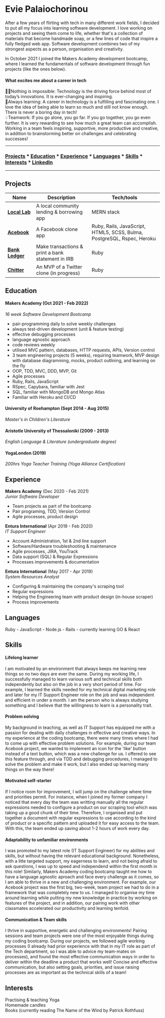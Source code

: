 # Evie Palaiochorinou

After a few years of flirting with tech in many different work fields, I decided to put all my focus into learning software development. I love working on projects and seeing them come to life, whether that's a collection of materials that become handmade soap, or a few lines of code that inspire a fully fledged web app. Software development combines two of my strongest aspects as a person, organisation and creativity.

In October 2021 I joined the Makers Academy development bootcamp, where I learned the fundamentals of software development through fun projects (like the ones below).

#### What excites me about a career in tech
👩‍💻Nothing is impossible: Technology is the driving force behind most of today’s innovations. It is ever-changing and inspiring.  
🧠Always learning: A career in technology is a fulfilling and fascinating one. I love the idea of being able to learn so much and still not know enough. There is never a boring day in tech!  
💡Teamwork: If you go alone, you go far. If you go together, you go even further. It is very rewarding to see how much a great team can accomplish. Working in a team feels inspiring, supportive, more productive and creative, in addition to brainstorming better on challenges and celebrating successes!

---
### [Projects](#projects) * [Education](#education) * [Experience](#experience) * [Languages](#languages) * [Skills](#skills) * [Interests](#interests) * [LinkedIn](https://www.linkedin.com/in/evie-palaiochorinou/)
---

## Projects

| Name                         | Description       | Tech/tools        |
| ---------------------------- | ----------------- | ----------------- |
| **[Local Lab](https://github.com/msc49/llab)**            | A local community lending & borrowing app | MERN stack |
| **[Acebook](https://github.com/EviePalaiochorinou/acebook-on-the-rails)** | A Facebook clone app | Ruby, Rails, JavaScript, HTML5, SCSS, Bulma, PostgreSQL, Rspec, Heroku |
| **[Bank Ledger](https://github.com/EviePalaiochorinou/bank-ledger)** | Make transactions & print a bank statement in IRB | Ruby |
| **[Chitter](https://github.com/EviePalaiochorinou/chitter-challenge)** | An MVP of a Twitter clone (in progress) | Ruby |

## Education

#### Makers Academy (Oct 2021 - Feb 2022)
_16 week Software Development Bootcamp_

- pair-programming daily to solve weekly challenges
- always test-driven development (unit & feature testing)
- effective debugging processes
- language agnostic approach
- code reviews weekly
- utilised MVC pattern, databases, HTTP requests, APIs, Version control
- 3 team engineering projects (5 weeks), requiring teamwork, MVP design with database diagramming, mocks, product outlining, and learning on the fly
- OOP, TDD, MVC, DDD, MVP, Git
- Agile processes
- Ruby, Rails, JavaScript
- RSpec, Capybara, familiar with Jest
- SQL, familiar with MongoDB and Mongo Atlas
- Familiar with Heroku and CI/CD

#### University of Roehampton (Sept 2014 - Aug 2015)
_Master's in Children's Literature_

#### Aristotle University of Thessaloniki (2009 - 2013)
_English Language & Literature (undergraduate degree)_

#### YogaLondon (2019)
_200hrs Yoga Teacher Training (Yoga Alliance Certification)_

## Experience

**Makers Academy** (Dec 2020 - Feb 2021)  
_Junior Software Developer_

- Team projects as part of the bootcamp
- Pair programing, TDD, Version Control
- Agile processes, product design


**Entura International** (Apr 2019 - Feb 2020)  
_IT Support Engineer_

- Account Administration, 1st & 2nd line support
- Software/Hardware troubleshooting & maintenance
- Agile processes, JIRA, YouTrack
- Data support (SQL) & Regular Expressions
- Processes improvements & documentation


**Entura International** (May 2017 - Apr 2019)  
_System Resources Analyst_

- Configuring & maintaining the company's scraping tool
- Regular expressions
- Helping the Engineering team with product design (in-house scraper)
- Process improvements

## Languages

Ruby - JavaScript - Node.js - Rails - currently learning GO & React

## Skills

#### Lifelong learner
I am motivated by an environment that always keeps me learning new things so no two days are ever the same. During my working life, I successfully managed to learn various soft and technical skills both independently but also on the job in a very short period of time. For example, I learned the skills needed for my technical digital marketing role and later for my IT Support Engineer role on the job and was independent and efficient in under a month. I am the person who is always studying something and I believe that the willingness to learn is a personality trait.

#### Problem solving
My background in teaching, as well as IT Support has equipped me with a passion for dealing with daily challenges in effective and creative ways. In my experience at the coding bootcamp, there were many times where I had to come up with effective problem solutions. For example, during our team Acebook project, we wanted to implement an icon for the 'like' button instead of a text button, which was a new challenge for us. I offered to see this feature through, and via TDD and debugging procedures, I managed to solve the problem and make it work, but I also ended up learning many things on the way there!

#### Motivated self-starter
If I notice room for improvement, I will jump on the challenge where time and priorities permit. For instance, when I joined my former company I noticed that every day the team was writting manually all the regular expressions needed to configure a product on our scraping tool which was taking up a good chunk of their time. Therefore, I organised and put together a document with regular expressions to use according to the kind of product or a specific pattern and uploaded it for easy access to the team. With this, the team ended up saving about 1-2 hours of work every day.

#### Adaptability to unfamiliar environments
I was promoted to my latest role (IT Support Engineer) for my abilities and skills, but without having the relevant educational background. Nonetheless, with a litte targeted support, my eagerness to learn, and not being afraid to ask questions, I was up to speed and independend within the first month in this role! Similarly, Makers Academy coding bootcamp taught me how to have a language agnostic aproach and face every challenge as it comes, so I am able to thrive in a new and challenging environment. For example, our Acebook project was the first big, two-week, team project we had to do in a framework that was completely new to us. I managed to organise my time around learning while putting my new knowledge in practice by working on features of the project, and in addition, our pairing work with other classmates accelerated our productivity and learning tenfold.

#### Communication & Team skills
I thrive in supportive, energetic and challenging environments! Pairing sessions and team projects were one of the most enjoyable things during my coding bootcamp. During our projects, we followed agile working processes (I already had prior experience with that in my IT role as part of the Tech department, so I was able to advice my team-mates on processes), and found the most effective communication ways in order to deliver within the deadline a product that works well! Concise and effective communication, but also setting goals, priorities, and issue raising processes are as important as the technical skills of a team!

## Interests

Practising & teaching Yoga  
Homemade candles  
Books (currently reading The Name of the Wind by Patrick Rothfuss)
